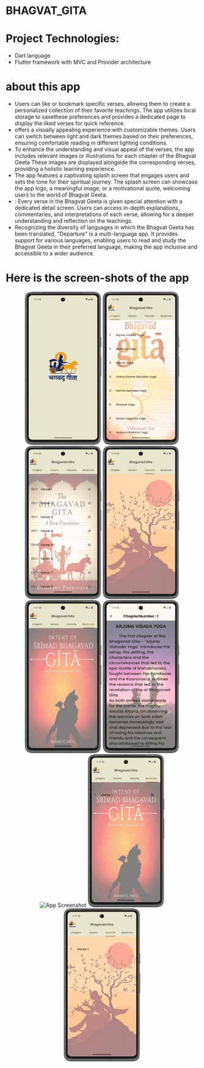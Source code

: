 # BHAGVAT_GITA

# Project Technologies:
- Dart language
- Flutter framework with MVC and Provider architecture

# about this app
- Users can like or bookmark specific verses, allowing them to create a personalized collection of their favorite teachings. The app utilizes local storage to savethese preferences and provides a dedicated page to display the liked verses for quick reference.
-  offers a visually appealing experience with customizable themes. Users can switch between light and dark themes based on their preferences, ensuring comfortable reading in different lighting conditions.
-  To enhance the understanding and visual appeal of the verses, the app includes relevant images or illustrations for each chapter of the Bhagvat Geeta These images are displayed alongside the corresponding verses, providing a holistic learning experience.
-   The app features a captivating splash screen that engages users and sets the tone for their spiritual journey. The splash screen can showcase the app logo, a meaningful image, or a motivational quote, welcoming users to the world of Bhagvat Geeta.
-   : Every verse in the Bhagvat Geeta is given special attention with a dedicated detail screen. Users can access in-depth explanations, commentaries, and interpretations of each verse, allowing for a deeper understanding and reflection on the teachings.
-   Recognizing the diversity of languages in which the Bhagvat Geeta has been translated, "Departure" is a multi-language app. It provides support for various languages, enabling users to read and study the Bhagvat Geeta in their preferred language, making the app inclusive and accessible to a wider audience.

# Here is the screen-shots of the app
<p align="center">
<img src="https://github.com/shahmoksh22/Departure/blob/main/bhagavad_gita/ScreenShot/SplashScreen.png" alt="App Screenshot" width="200" height="400"/>
<img src="https://github.com/shahmoksh22/Departure/blob/main/bhagavad_gita/ScreenShot/HomeScreen1.png" alt="App Screenshot" width="200" height="400"/>
<img src="https://github.com/shahmoksh22/Departure/blob/main/bhagavad_gita/ScreenShot/HomeScreen2.png" alt="App Screenshot" width="200" height="400"/>
<img src="https://github.com/shahmoksh22/Departure/blob/main/bhagavad_gita/ScreenShot/Favorite.png" alt="App Screenshot" width="200" height="400"/>
<img src="https://github.com/shahmoksh22/Departure/blob/main/bhagavad_gita/ScreenShot/BookMark.png" alt="App Screenshot" width="200" height="400"/>
<img src="https://github.com/shahmoksh22/Departure/blob/main/bhagavad_gita/ScreenShot/chatper.png" alt="App Screenshot" width="200" height="400"/>
<img src="https://github.com/shahmoksh22/Departure/blob/main/bhagavad_gita/ScreenShot/verse.png" alt="App Screenshot" width="200" height="400"/>
<img src="https://github.com/shahmoksh22/Departure/blob/main/bhagavad_gita/ScreenShot/savebookmark.png" alt="App Screenshot" width="200" height="400"/>
<img src="https://github.com/shahmoksh22/Departure/blob/main/bhagavad_gita/ScreenShot/fav.png" alt="App Screenshot" width="200" height="400"/>
</p>